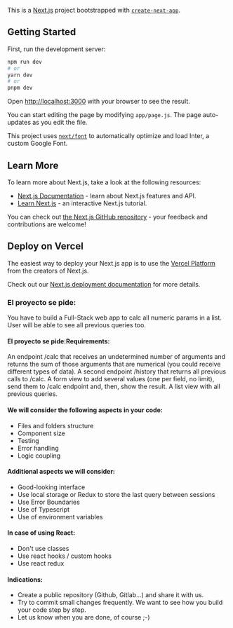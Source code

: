 This is a [Next.js](https://nextjs.org/) project bootstrapped with [`create-next-app`](https://github.com/vercel/next.js/tree/canary/packages/create-next-app).

## Getting Started

First, run the development server:

```bash
npm run dev
# or
yarn dev
# or
pnpm dev
```

Open [http://localhost:3000](http://localhost:3000) with your browser to see the result.

You can start editing the page by modifying `app/page.js`. The page auto-updates as you edit the file.

This project uses [`next/font`](https://nextjs.org/docs/basic-features/font-optimization) to automatically optimize and load Inter, a custom Google Font.

## Learn More

To learn more about Next.js, take a look at the following resources:

- [Next.js Documentation](https://nextjs.org/docs) - learn about Next.js features and API.
- [Learn Next.js](https://nextjs.org/learn) - an interactive Next.js tutorial.

You can check out [the Next.js GitHub repository](https://github.com/vercel/next.js/) - your feedback and contributions are welcome!

## Deploy on Vercel

The easiest way to deploy your Next.js app is to use the [Vercel Platform](https://vercel.com/new?utm_medium=default-template&filter=next.js&utm_source=create-next-app&utm_campaign=create-next-app-readme) from the creators of Next.js.

Check out our [Next.js deployment documentation](https://nextjs.org/docs/deployment) for more details.

### El proyecto se pide:

You have to build a Full-Stack web app to calc all numeric params in a list. User will be able to see all previous queries too.

#### El proyecto se pide:Requirements:

An endpoint /calc that receives an undetermined number of arguments and returns the sum of those arguments that are numerical (you could receive different types of data).
A second endpoint /history that returns all previous calls to /calc.
A form view to add several values (one per field, no limit), send them to /calc endpoint and, then, show the result.
A list view with all previous queries.

#### We will consider the following aspects in your code:

- Files and folders structure
- Component size
- Testing
- Error handling
- Logic coupling

#### Additional aspects we will consider:

- Good-looking interface
- Use local storage or Redux to store the last query between sessions
- Use Error Boundaries
- Use of Typescript
- Use of environment variables

#### In case of using React:

- Don't use classes
- Use react hooks / custom hooks
- Use react redux

#### Indications:

- Create a public repository (Github, Gitlab...) and share it with us.
- Try to commit small changes frequently. We want to see how you build your code step by step.
- Let us know when you are done, of course ;-)
